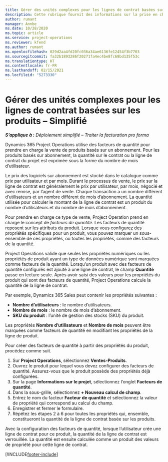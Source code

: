 ```yaml
---
title: Gérer des unités complexes pour les lignes de contrat basées sur les produits – Simplifié
description: Cette rubrique fournit des informations sur la prise en charge de la vente de produits basés sur un abonnement.
author: rumant
manager: Annbe
ms.date: 10/28/2020
ms.topic: article
ms.service: project-operations
ms.reviewer: kfend
ms.author: rumant
ms.openlocfilehash: 029d2aa4fd20fc036a34ae6136fe12454f3b7703
ms.sourcegitcommit: fa32b1893286f20271fa4ec4be8fc68bd135f53c
ms.translationtype: HT
ms.contentlocale: fr-FR
ms.lasthandoff: 02/15/2021
ms.locfileid: "5273330"
---
```

# <a name="manage-complex-units-for-product-based-contract-lines---lite"></a>Gérer des unités complexes pour les lignes de contrat basées sur les produits – Simplifié

_**S’applique à :** Déploiement simplifié – Traiter la facturation pro forma_

Dynamics 365 Project Operations utilise des facteurs de quantité pour prendre en charge la vente de produits basés sur un abonnement. Pour les produits basés sur abonnement, la quantité sur le contrat ou la ligne de contrat du projet est exprimée sous la forme du nombre de mois d’utilisateur.

Le prix des logiciels sur abonnement est stocké dans le catalogue comme prix par utilisateur et par mois. Durant le processus de vente, le prix sur la ligne de contrat est généralement le prix par utilisateur, par mois, négocié et avec remise, par l’agent de vente. Chaque transaction a un nombre différent d’utilisateurs et un nombre différent de mois d’abonnement. La quantité utilisée pour calculer le montant de la ligne de contrat est un produit du nombre d’utilisateurs et du nombre de mois d’abonnement.

Pour prendre en charge ce type de vente, Project Operation prend en charge le concept de *facteurs de quantité*. Les facteurs de quantité reposent sur les attributs du produit. Lorsque vous configurez des propriétés spécifiques pour un produit, vous pouvez marquer un sous-ensemble de ces propriétés, ou toutes les propriétés, comme des facteurs de la quantité.

Project Operations valide que seules les propriétés numériques ou les propriétés de produit ayant un type de données numérique sont marquées comme facteurs de la quantité. Lorsqu’un produit avec des facteurs de quantité configurés est ajouté à une ligne de contrat, le champ **Quantité** passe en lecture seule. Après avoir saisi des valeurs pour les propriétés du produit qui sont des facteurs de quantité, Project Operations calcule la quantité de la ligne de contrat.

Par exemple, Dynamics 365 Sales peut contenir les propriétés suivantes :

- **Nombre d’utilisateurs** : le nombre d’utilisateurs.
- **Nombre de mois** : le nombre de mois d’abonnement.
- **SKU du produit** : l’unité de gestion des stocks (SKU) du produit.

Les propriétés **Nombre d’utilisateurs** et **Nombre de mois** peuvent être marquées comme facteurs de quantité en modifiant les propriétés de la ligne de produit.

Pour créer des facteurs de quantité à partir des propriétés du produit, procédez comme suit.

1. Sur **Project Operations**, sélectionnez **Ventes-Produits**.
2. Ouvrez le produit pour lequel vous devez configurer des facteurs de quantité. Assurez-vous que le produit possède des propriétés déjà configurées.
3. Sur la page **Informations sur le projet**, sélectionnez l’onglet **Facteurs de quantité**.
4. Dans la sous-grille, sélectionnez **+ Nouveau calcul de champ**.
5. Entrez le nom du facteur **Facteur de quantité** et sélectionnez la valeur de propriété qui correspond au calcul du champ.
6. Enregistrer et fermer le formulaire.
7. Répétez les étapes 2 à 6 pour toutes les propriétés qui, ensemble, constitueront la quantité de la ligne de contrat basée sur les produits.

Avec la configuration des facteurs de quantité, lorsque l’utilisateur crée une ligne de contrat pour ce produit, la quantité de la ligne de contrat est verrouillée. La quantité est ensuite calculée comme un produit des valeurs de propriété pour cette ligne de contrat.


[!INCLUDE[footer-include](../../includes/footer-banner.md)]
